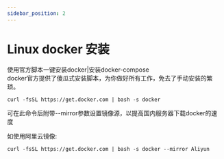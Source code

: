 ```yaml
---
sidebar_position: 2
---
```

# Linux docker 安装

使用官方脚本一键安装docker|安装docker-compose  
docker官方提供了傻瓜式安装脚本，为你做好所有工作，免去了手动安装的繁琐。
```
curl -fsSL https://get.docker.com | bash -s docker
```
可在此命令后附带--mirror参数设置镜像源，以提高国内服务器下载docker的速度

如使用阿里云镜像:
```
curl -fsSL https://get.docker.com | bash -s docker --mirror Aliyun

```